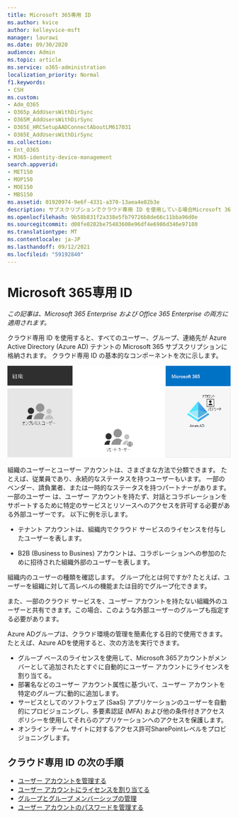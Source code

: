 ```yaml
---
title: Microsoft 365専用 ID
ms.author: kvice
author: kelleyvice-msft
manager: laurawi
ms.date: 09/30/2020
audience: Admin
ms.topic: article
ms.service: o365-administration
localization_priority: Normal
f1.keywords:
- CSH
ms.custom:
- Adm_O365
- O365p_AddUsersWithDirSync
- O365M_AddUsersWithDirSync
- O365E_HRCSetupAADConnectAboutLM617031
- O365E_AddUsersWithDirSync
ms.collection:
- Ent_O365
- M365-identity-device-management
search.appverid:
- MET150
- MOP150
- MOE150
- MBS150
ms.assetid: 01920974-9e6f-4331-a370-13aea4e82b3e
description: サブスクリプションでクラウド専用 ID を使用している場合Microsoft 365グループを作成する方法について説明します。
ms.openlocfilehash: 9b58b831f2a338e5fb79726b8de66c11bba96d0e
ms.sourcegitcommit: d08fe0282be75483608e96df4e6986d346e97180
ms.translationtype: MT
ms.contentlocale: ja-JP
ms.lasthandoff: 09/12/2021
ms.locfileid: "59192840"
---
```

# <a name="microsoft-365-cloud-only-identity"></a>Microsoft 365専用 ID

*この記事は、Microsoft 365 Enterprise および Office 365 Enterprise の両方に適用されます。*

クラウド専用 ID を使用すると、すべてのユーザー、グループ、連絡先が Azure Active Directory (Azure AD) テナントの Microsoft 365 サブスクリプションに格納されます。 クラウド専用 ID の基本的なコンポーネントを次に示します。
 
![クラウド専用 ID の基本的なコンポーネント。](../media/about-microsoft-365-identity/cloud-only-identity.png)

組織のユーザーとユーザー アカウントは、さまざまな方法で分類できます。 たとえば、従業員であり、永続的なステータスを持つユーザーもいます。 一部のベンダー、請負業者、または一時的なステータスを持つパートナーがあります。 一部のユーザー は、ユーザー アカウントを持たず、対話とコラボレーションをサポートするために特定のサービスとリソースへのアクセスを許可する必要がある外部ユーザーです。 以下に例を示します。

- テナント アカウントは、組織内でクラウド サービスのライセンスを付与したユーザーを表します。

- B2B (Business to Busines) アカウントは、コラボレーションへの参加のために招待された組織外部のユーザーを表します。

組織内のユーザーの種類を確認します。 グループ化とは何ですか? たとえば、ユーザーを組織に対して高レベルの機能または目的でグループ化できます。

また、一部のクラウド サービスを、ユーザー アカウントを持たない組織外のユーザーと共有できます。この場合、このような外部ユーザーのグループも指定する必要があります。

Azure ADグループは、クラウド環境の管理を簡素化する目的で使用できます。 たとえば、Azure ADを使用すると、次の方法を実行できます。

- グループ ベースのライセンスを使用して、Microsoft 365アカウントがメンバーとして追加されたとすぐに自動的にユーザー アカウントにライセンスを割り当てる。
- 部署名などのユーザー アカウント属性に基づいて、ユーザー アカウントを特定のグループに動的に追加します。
- サービスとしてのソフトウェア (SaaS) アプリケーションのユーザーを自動的にプロビジョニングし、多要素認証 (MFA) および他の条件付きアクセス ポリシーを使用してそれらのアプリケーションへのアクセスを保護します。
- オンライン チーム サイトに対するアクセス許可SharePointレベルをプロビジョニングします。

## <a name="next-steps-for-cloud-only-identity"></a>クラウド専用 ID の次の手順

- [ユーザー アカウントを管理する](manage-microsoft-365-accounts.md)
- [ユーザー アカウントにライセンスを割り当てる](assign-licenses-to-user-accounts.md)
- [グループとグループ メンバーシップの管理](manage-microsoft-365-groups.md)
- [ユーザー アカウントのパスワードを管理する](manage-microsoft-365-passwords.md)
